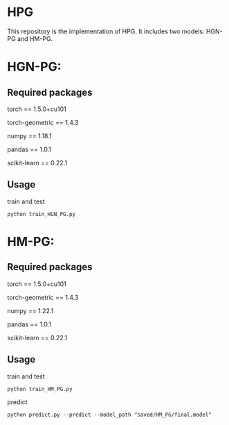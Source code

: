 # HPG

This repository is the implementation of HPG. It includes two models: HGN-PG and HM-PG.

# HGN-PG:

## Required packages

torch == 1.5.0+cu101

torch-geometric == 1.4.3 

numpy == 1.18.1

pandas == 1.0.1

scikit-learn == 0.22.1

## Usage

train and test 

```python train_HGN_PG.py```

# HM-PG:

## Required packages

torch == 1.5.0+cu101

torch-geometric == 1.4.3

numpy == 1.22.1

pandas == 1.0.1

scikit-learn == 0.22.1

## Usage

train and test 

```python train_HM_PG.py```

predict

```python predict.py --predict --model_path "saved/HM_PG/final.model"```



